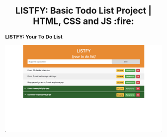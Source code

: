 <h1 align="center">LISTFY: Basic Todo List Project | HTML, CSS and JS   :fire:</h1>

<h3>LISTFY: Your To Do List </h3>
<p align="center">
  <img src="/images/listfy.png">
</p>
